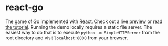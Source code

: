 react-go
========

The game of [Go][1] implemented with [React][2]. Check out a [live preview][3] 
or [read the tutorial][4]. Running the demo locally requires a static file
server. The easiest way to do that is to execute `python -m SimpleHTTPServer`
from the root directory and visit `localhost:8000` from your browser.

[1]: http://en.wikipedia.org/wiki/Go_(game)
[2]: http://facebook.github.io/react/
[3]: http://cjlarose.com/react-go/ 
[4]: http://cjlarose.com/2014/01/09/react-board-game-tutorial.html
